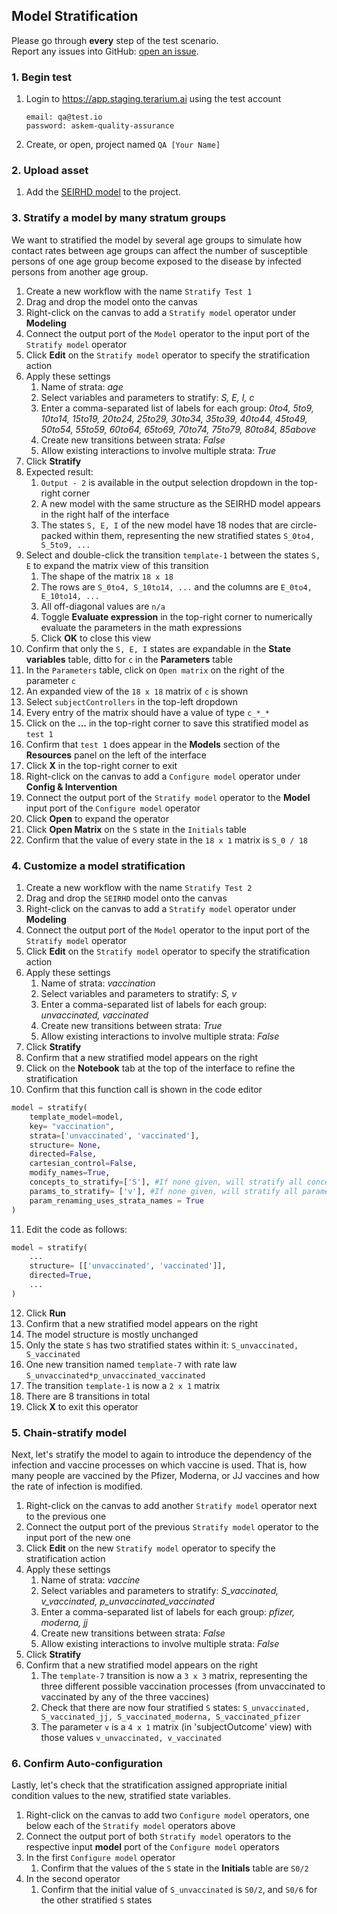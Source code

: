 ## Model Stratification
Please go through __every__ step of the test scenario.\
Report any issues into GitHub: [open an issue](https://github.com/DARPA-ASKEM/terarium/issues/new?assignees=&labels=bug%2C+Q%26A&template=qa-issue.md&title=%5BBUG%5D%3A+).

### 1. Begin test
1. Login to https://app.staging.terarium.ai using the test account
    ```
    email: qa@test.io
    password: askem-quality-assurance
    ```
2. Create, or open, project named `QA [Your Name]`

### 2. Upload asset
1. Add the [SEIRHD model](https://github.com/DARPA-ASKEM/terarium/blob/3c80ae8f3ad012ebfbdd3a8f1883066eec4b48ac/testing/data/SEIRHD%20Q1b%20added%20params.json) to the project.

### 3. Stratify a model by many stratum groups

We want to stratified the model by several age groups to simulate how contact rates between age groups can affect the number of susceptible persons of one age group become exposed to the disease by infected persons from another age group.

1. Create a new workflow with the name `Stratify Test 1`
2. Drag and drop the model onto the canvas
3. Right-click on the canvas to add a `Stratify model` operator under **Modeling**
4. Connect the output port of the `Model` operator to the input port of the `Stratify model` operator
5. Click **Edit** on the `Stratify model` operator to specify the stratification action
6. Apply these settings
   1. Name of strata: _age_
   2. Select variables and parameters to stratify: _S, E, I, c_
   3. Enter a comma-separated list of labels for each group: _0to4, 5to9, 10to14, 15to19, 20to24, 25to29, 30to34, 35to39, 40to44, 45to49, 50to54, 55to59, 60to64, 65to69, 70to74, 75to79, 80to84, 85above_
   4. Create new transitions between strata: _False_
   5. Allow existing interactions to involve multiple strata: _True_
7. Click **Stratify**
8. Expected result:
   1. `Output - 2`  is available in the output selection dropdown in the top-right corner
   2. A new model with the same structure as the SEIRHD model appears in the right half of the interface
   3. The states `S, E, I` of the new model have 18 nodes that are circle-packed within them, representing the new stratified states `S_0to4, S_5to9, ...`
9. Select and double-click the transition `template-1` between the states `S, E` to expand the matrix view of this transition
   1. The shape of the matrix `18 x 18`
   2. The rows are `S_0to4, S_10to14, ...` and the columns are `E_0to4, E_10to14, ...`
   3. All off-diagonal values are `n/a`
   4. Toggle **Evaluate expression** in the top-right corner to numerically evaluate the parameters in the math expressions
   5. Click **OK** to close this view
10. Confirm that only the `S, E, I` states are expandable in the **State variables** table, ditto for `c` in the **Parameters** table
   1. In the `Parameters` table, click on `Open matrix` on the right of the parameter `c`
   2. An expanded view of the `18 x 18` matrix of `c` is shown
   3. Select `subjectControllers` in the top-left dropdown
   4. Every entry of the matrix should have a value of type `c_*_*`
11. Click on the **...** in the top-right corner to save this stratified model as `test 1`
   1. Confirm that `test 1` does appear in the **Models** section of the **Resources** panel on the left of the interface
12. Click **X** in the top-right corner to exit
13. Right-click on the canvas to add a `Configure model` operator under **Config & Intervention**
14. Connect the output port of the `Stratify model` operator to the **Model** input port of the `Configure model` operator
15. Click **Open** to expand the operator
   1. Click **Open Matrix** on the `S` state in the `Initials` table
   2. Confirm that the value of every state in the `18 x 1` matrix is `S_0 / 18`


### 4. Customize a model stratification 
1. Create a new workflow with the name `Stratify Test 2`
2. Drag and drop the `SEIRHD` model onto the canvas
3. Right-click on the canvas to add a `Stratify model` operator under **Modeling**
4. Connect the output port of the `Model` operator to the input port of the `Stratify model` operator
5. Click **Edit** on the `Stratify model` operator to specify the stratification action
6. Apply these settings
   1. Name of strata: _vaccination_
   2. Select variables and parameters to stratify: _S, v_
   3. Enter a comma-separated list of labels for each group: _unvaccinated, vaccinated_
   4. Create new transitions between strata: _True_
   5. Allow existing interactions to involve multiple strata: _False_
7. Click **Stratify**
8. Confirm that a new stratified model appears on the right
9. Click on the **Notebook** tab at the top of the interface to refine the stratification
10. Confirm that this function call is shown in the code editor
```python
model = stratify(
    template_model=model,
    key= "vaccination",
    strata=['unvaccinated', 'vaccinated'],
    structure= None,
    directed=False,
    cartesian_control=False,
    modify_names=True,
    concepts_to_stratify=['S'], #If none given, will stratify all concepts.
    params_to_stratify= ['v'], #If none given, will stratify all parameters.
    param_renaming_uses_strata_names = True
)
```
11. Edit the code as follows:
```python
model = stratify(
    ...
    structure= [['unvaccinated', 'vaccinated']],
    directed=True,
    ...
)
```
12. Click **Run**
13. Confirm that a new stratified model appears on the right
   1. The model structure is mostly unchanged
   2. Only the state `S` has two stratified states within it: `S_unvaccinated, S_vaccinated`
   3. One new transition named `template-7` with rate law `S_unvaccinated*p_unvaccinated_vaccinated`
   4. The transition `template-1` is now a `2 x 1` matrix
   5. There are 8 transitions in total
14. Click **X** to exit this operator

### 5. Chain-stratify model

Next, let's stratify the model to again to introduce the dependency of the infection and vaccine processes on which vaccine is used. That is, how many people are vaccined by the Pfizer, Moderna, or JJ vaccines and how the rate of infection is modified.

1. Right-click on the canvas to add another `Stratify model` operator next to the previous one
2. Connect the output port of the previous `Stratify model` operator to the input port of the new one
3. Click **Edit** on the new `Stratify model` operator to specify the stratification action
4. Apply these settings
   1. Name of strata: _vaccine_
   2. Select variables and parameters to stratify: _S_vaccinated, v_vaccinated, p_unvaccinated_vaccinated_
   3. Enter a comma-separated list of labels for each group: _pfizer, moderna, jj_
   4. Create new transitions between strata: _False_
   5. Allow existing interactions to involve multiple strata: _False_
5. Click **Stratify**
6. Confirm that a new stratified model appears on the right
   1. The `template-7` transition is now a `3 x 3` matrix, representing the three different possible vaccination processes (from unvaccinated to vaccinated by any of the three vaccines)
   2. Check that there are now four stratified `S` states: `S_unvaccinated, S_vaccinated_jj, S_vaccinated_moderna, S_vaccinated_pfizer`
   3. The parameter `v` is a `4 x 1` matrix (in 'subjectOutcome' view) with those values `v_unvaccinated, v_vaccinated`

### 6. Confirm Auto-configuration

Lastly, let's check that the stratification assigned appropriate initial condition values to the new, stratified state variables.

1. Right-click on the canvas to add two `Configure model` operators, one below each of the `Stratify model` operators above
2. Connect the output port of both `Stratify model` operators to the respective input **model** port of the `Configure model` operators
3. In the first `Configure model` operator
   1. Confirm that the values of the `S` state in the **Initials** table are `S0/2`
4. In the second operator
   1. Confirm that the initial value of `S_unvaccinated` is `S0/2`, and `S0/6` for the other stratified `S` states
